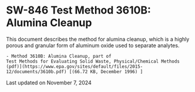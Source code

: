 
# SW-846 Test Method 3610B: Alumina Cleanup  


This document describes the method for alumina cleanup, which is a
highly porous and granular form of aluminum oxide used to separate
analytes.

    - Method 3610B: Alumina Cleanup, part of
    Test Methods for Evaluating Solid Waste, Physical/Chemical Methods
    (pdf)](https://www.epa.gov/sites/default/files/2015-12/documents/3610b.pdf) [(66.72 KB, December 1996) ] 

Last updated on November 7, 2024

